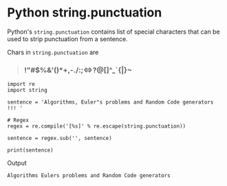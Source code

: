 # Python string.punctuation

Python's `string.punctuation` contains list of special characters that can be used
to strip punctuation from a sentence.

Chars in `string.punctuation` are

> ### !"#$%&'()*+,-./:;<=>?@[\]^_`{|}~

```
import re
import string

sentence = 'Algorithms, Euler"s problems and Random Code generators !!! '

# Regex 
regex = re.compile('[%s]' % re.escape(string.punctuation))

sentence = regex.sub('', sentence)

print(sentence)
```

Output

```
Algorithms Eulers problems and Random Code generators
```
